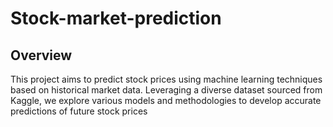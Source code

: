 # Stock-market-prediction

## Overview 
This project aims to predict stock prices using machine learning techniques based on historical market data. Leveraging a diverse dataset sourced from Kaggle, we explore various models and methodologies to develop accurate predictions of future stock prices
